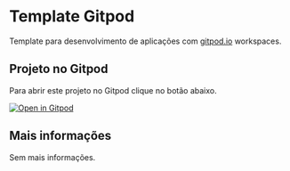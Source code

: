 # Template Gitpod

Template para desenvolvimento de aplicações com [gitpod.io](https://www.gitpod.io) workspaces.

## Projeto no Gitpod

Para abrir este projeto no Gitpod clique no botão abaixo.

[![Open in Gitpod](https://gitpod.io/button/open-in-gitpod.svg)](https://gitpod.io/#https://github.com/gitpod-io/workspace-images)

## Mais informações

Sem mais informações.
